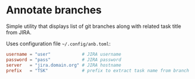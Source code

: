 # Annotate branches

Simple utility that displays list of git branches along with related task title
from JIRA.

Uses configuration file `~/.config/anb.toml`:

```toml
username = "user"            # JIRA username
password = "pass"            # JIRA password
server   = "jira.domain.org" # JIRA hostname
prefix   = "TSK"             # prefix to extract task name from branch name
```